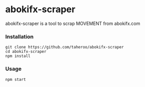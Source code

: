 # abokifx-scraper
abokifx-scraper is a tool to scrap MOVEMENT from abokifx.com
### Installation
```
git clone https://github.com/taheroo/abokifx-scraper
cd abokifx-scraper
npm install
```
### Usage
```
npm start
```
